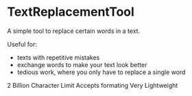 # TextReplacementTool

A simple tool to replace certain words in a text.

Useful for: 
- texts with repetitive mistakes
- exchange words to make your text look better
- tedious work, where you only have to replace a single word

2 Billion Character Limit 
Accepts formating
Very Lightweight

